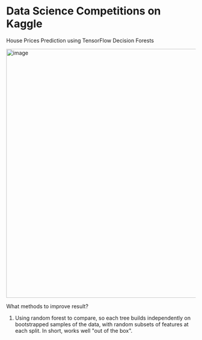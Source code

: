 # Data Science Competitions on Kaggle
House Prices Prediction using TensorFlow Decision Forests

<img width="1326" height="663" alt="image" src="https://github.com/user-attachments/assets/9ebc86e3-f481-4bfa-be7f-f903d15c7f6b" />

What methods to improve result? 
1. Using random forest to compare, so each tree builds independently on bootstrapped samples of the data, with random subsets of features at each split. In short, works well "out of the box". 

